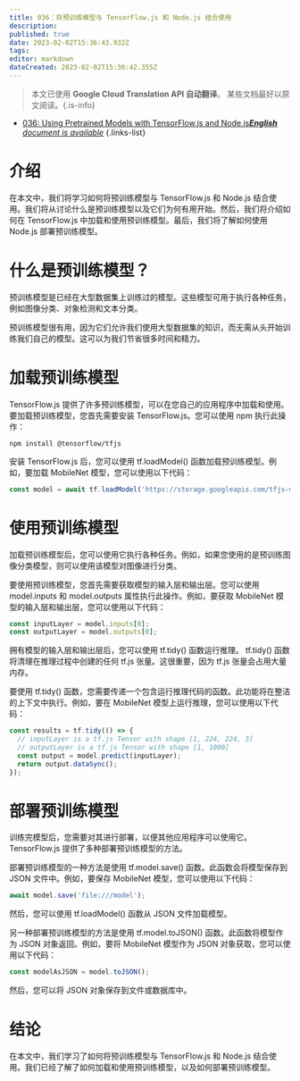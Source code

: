 ```yaml
---
title: 036：将预训练模型与 TensorFlow.js 和 Node.js 结合使用
description: 
published: true
date: 2023-02-02T15:36:43.932Z
tags: 
editor: markdown
dateCreated: 2023-02-02T15:36:42.355Z
---
```


> 本文已使用 **Google Cloud Translation API 自动翻译**。
某些文档最好以原文阅读。{.is-info}



- [036: Using Pretrained Models with TensorFlow.js and Node.js***English** document is available*](/en/Knowledge-base/TensorFlow-js/Learning/036-using-pretrained-models-with-tensorflow-js-and-node-js)
{.links-list}


# 介绍

在本文中，我们将学习如何将预训练模型与 TensorFlow.js 和 Node.js 结合使用。我们将从讨论什么是预训练模型以及它们为何有用开始。然后，我们将介绍如何在 TensorFlow.js 中加载和使用预训练模型。最后，我们将了解如何使用 Node.js 部署预训练模型。

# 什么是预训练模型？

预训练模型是已经在大型数据集上训练过的模型。这些模型可用于执行各种任务，例如图像分类、对象检测和文本分类。

预训练模型很有用，因为它们允许我们使用大型数据集的知识，而无需从头开始训练我们自己的模型。这可以为我们节省很多时间和精力。

# 加载预训练模型

TensorFlow.js 提供了许多预训练模型，可以在您自己的应用程序中加载和使用。要加载预训练模型，您首先需要安装 TensorFlow.js。您可以使用 npm 执行此操作：

```
npm install @tensorflow/tfjs
```

安装 TensorFlow.js 后，您可以使用 tf.loadModel() 函数加载预训练模型。例如，要加载 MobileNet 模型，您可以使用以下代码：

```javascript
const model = await tf.loadModel('https://storage.googleapis.com/tfjs-models/tfjs/mobilenet_v1_0.25_224/model.json');
```

# 使用预训练模型

加载预训练模型后，您可以使用它执行各种任务。例如，如果您使用的是预训练图像分类模型，则可以使用该模型对图像进行分类。

要使用预训练模型，您首先需要获取模型的输入层和输出层。您可以使用 model.inputs 和 model.outputs 属性执行此操作。例如，要获取 MobileNet 模型的输入层和输出层，您可以使用以下代码：

```javascript
const inputLayer = model.inputs[0];
const outputLayer = model.outputs[0];
```

拥有模型的输入层和输出层后，您可以使用 tf.tidy() 函数运行推理。 tf.tidy() 函数将清理在推理过程中创建的任何 tf.js 张量。这很重要，因为 tf.js 张量会占用大量内存。

要使用 tf.tidy() 函数，您需要传递一个包含运行推理代码的函数。此功能将在整洁的上下文中执行。例如，要在 MobileNet 模型上运行推理，您可以使用以下代码：

```javascript
const results = tf.tidy(() => {
  // inputLayer is a tf.js Tensor with shape [1, 224, 224, 3]
  // outputLayer is a tf.js Tensor with shape [1, 1000]
  const output = model.predict(inputLayer);
  return output.dataSync();
});
```

# 部署预训练模型

训练完模型后，您需要对其进行部署，以便其他应用程序可以使用它。 TensorFlow.js 提供了多种部署预训练模型的方法。

部署预训练模型的一种方法是使用 tf.model.save() 函数。此函数会将模型保存到 JSON 文件中。例如，要保存 MobileNet 模型，您可以使用以下代码：

```javascript
await model.save('file:///model');
```

然后，您可以使用 tf.loadModel() 函数从 JSON 文件加载模型。

另一种部署预训练模型的方法是使用 tf.model.toJSON() 函数。此函数将模型作为 JSON 对象返回。例如，要将 MobileNet 模型作为 JSON 对象获取，您可以使用以下代码：

```javascript
const modelAsJSON = model.toJSON();
```

然后，您可以将 JSON 对象保存到文件或数据库中。

# 结论

在本文中，我们学习了如何将预训练模型与 TensorFlow.js 和 Node.js 结合使用。我们已经了解了如何加载和使用预训练模型，以及如何部署预训练模型。